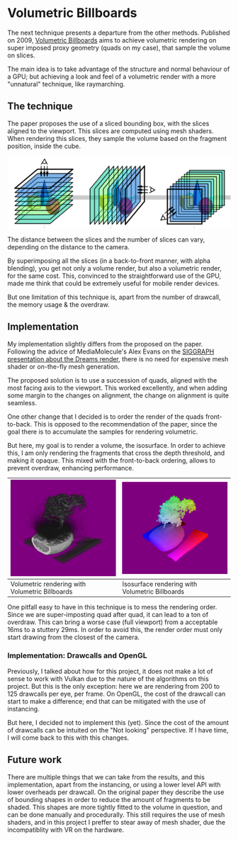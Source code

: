 # Volumetric Billboards

The next technique presents a departure from the other methods. Published on 2009, [Volumetric Billboards]([https://doi.org/10.1111/j.1467-8659.2009.01354.x](https://doi.org/10.1111/j.1467-8659.2009.01354.x)) aims to achieve volumetric rendering on super imposed proxy geometry (quads on my case), that sample the volume on slices.

The main idea is to take advantage of the structure and normal behaviour of a GPU; but achieving a look and feel of a volumetric render with a more "unnatural" technique, like raymarching.

## The technique

The paper proposes the use of a sliced bounding box, with the slices aligned to the viewport. This slices are computed using mesh shaders. When rendering this slices, they sample the volume based on the fragment position, inside the cube.

![Fig taken from the volumetric billboards paper](https://github.com/JsMarq96/Understanding-Tiled-GPUs-VR-Volume-Rendering/blob/main/imgs/bill.PNG?raw=true)

The distance between the slices and the number of slices can vary, depending on the distance to the camera.

By superimposing all the slices (in a back-to-front manner, with alpha blending), you get not only a volume render, but also a volumetric render, for the same cost. This, convinced to the straightforward use of the GPU, made me think that could be extremely useful for mobile render devices.

But one limitation of this technique is, apart from the number of drawcall, the memory usage & the overdraw.

## Implementation

My implementation slightly differs from the proposed on the paper. Following the advice of MediaMolecule's Alex Evans on the [SIGGRAPH presentation about the Dreams render](https://advances.realtimerendering.com/s2015/AlexEvans_SIGGRAPH-2015-sml.pdf), there is no need for expensive mesh shader or on-the-fly mesh generation.

The proposed solution is to use a succession of quads, aligned with the most facing axis to the viewport. This worked excellently, and when adding some margin to the changes on alignment, the change on alignment is quite seamless.

One other change that I decided is to order the render of the quads front-to-back. This is opposed to the recommendation of the paper,  since the goal there is to accumulate the samples for rendering volumetric.

But here, my goal is to render a volume, the isosurface. In order to achieve this, I am only rendering the fragments that cross the depth threshold, and making it opaque. This mixed with the front-to-back ordering, allows to prevent overdraw, enhancing performance.


| ![](https://github.com/JsMarq96/Understanding-Tiled-GPUs-VR-Volume-Rendering/blob/main/imgs/billboards.PNG?raw=true) | ![](https://github.com/JsMarq96/Understanding-Tiled-GPUs-VR-Volume-Rendering/blob/main/imgs/bill_iso.PNG?raw=true) |
| ---------------------------------------------------------------------------------------------------------------------- | -------------------------------------------------------------------------------------------------------------------- |
| Volumetric rendering with Volumetric Billboards                                                                      | Isosurface rendering with Volumetric Billboards                                                                    |

One pitfall easy to have in this technique is to mess the rendering order. Since we are super-imposting quad after quad, it can lead to a ton of overdraw. This can bring a worse case (full viewport) from a acceptable 16ms to a stuttery 29ms. In order to avoid this, the render order must only start drawing from the closest of the camera.

### Implementation: Drawcalls and OpenGL

Previously, I talked about how for this project, it does not make a lot of sense to work with Vulkan due to the nature of the algorithms on this project. But this is the only exception: here we are rendering from 200 to 125 drawcalls per eye, per frame. On OpenGL, the cost of the drawcall can start to make a difference; end that can be mitigated with the use of instancing.

But here, I decided not to implement this (yet). Since the cost of the amount of drawcalls can be intuited on the "Not looking" perspective. If I have time, I will come back to this with this changes.

## Future work

There are multiple things that we can take from the results, and this implementation, apart from the instancing, or using a lower level API with lower overheads per drawcall. On the original paper they describe the use of bounding shapes in order to reduce the amount of fragments to be shaded. This shapes are more tightly fitted to the volume in question, and can be done manually and procedurally.
This still requires the use of mesh shaders, and in this project I preffer to stear away of mesh shader, due the incompatiblity with VR on the hardware.
